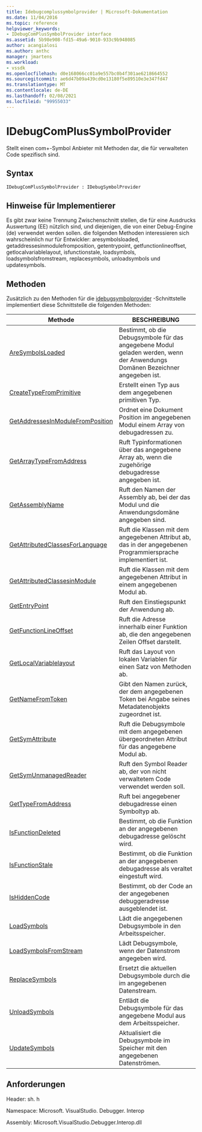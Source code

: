 ```yaml
---
title: Idebugcomplussymbolprovider | Microsoft-Dokumentation
ms.date: 11/04/2016
ms.topic: reference
helpviewer_keywords:
- IDebugComPlusSymbolProvider interface
ms.assetid: 5b98e908-fd15-49a6-9010-933c9b948085
author: acangialosi
ms.author: anthc
manager: jmartens
ms.workload:
- vssdk
ms.openlocfilehash: d0e168066cc01a9e557bc0b4f301ae6218664552
ms.sourcegitcommit: ae6d47b09a439cd0e13180f5e89510e3e347fd47
ms.translationtype: MT
ms.contentlocale: de-DE
ms.lasthandoff: 02/08/2021
ms.locfileid: "99955033"
---
```

# <a name="idebugcomplussymbolprovider"></a>IDebugComPlusSymbolProvider
Stellt einen com+-Symbol Anbieter mit Methoden dar, die für verwalteten Code spezifisch sind.

## <a name="syntax"></a>Syntax

```
IDebugComPlusSymbolProvider : IDebugSymbolProvider
```

## <a name="notes-for-implementers"></a>Hinweise für Implementierer
 Es gibt zwar keine Trennung Zwischenschnitt stellen, die für eine Ausdrucks Auswertung (EE) nützlich sind, und diejenigen, die von einer Debug-Engine (de) verwendet werden sollen. die folgenden Methoden interessieren sich wahrscheinlich nur für Entwickler: aresymbolsloaded, getaddressesinmodulefromposition, getentrypoint, getfunctionlineoffset, getlocalvariablelayout, isfunctionstale, loadsymbols, loadsymbolsfromstream, replacesymbols, unloadsymbols und updatesymbols.

## <a name="methods"></a>Methoden
 Zusätzlich zu den Methoden für die [idebugsymbolprovider](../../../extensibility/debugger/reference/idebugsymbolprovider.md) -Schnittstelle implementiert diese Schnittstelle die folgenden Methoden:

|Methode|BESCHREIBUNG|
|------------|-----------------|
|[AreSymbolsLoaded](../../../extensibility/debugger/reference/idebugcomplussymbolprovider-aresymbolsloaded.md)|Bestimmt, ob die Debugsymbole für das angegebene Modul geladen werden, wenn der Anwendungs Domänen Bezeichner angegeben ist.|
|[CreateTypeFromPrimitive](../../../extensibility/debugger/reference/idebugcomplussymbolprovider-createtypefromprimitive.md)|Erstellt einen Typ aus dem angegebenen primitiven Typ.|
|[GetAddressesInModuleFromPosition](../../../extensibility/debugger/reference/idebugcomplussymbolprovider-getaddressesinmodulefromposition.md)|Ordnet eine Dokument Position im angegebenen Modul einem Array von debugadressen zu.|
|[GetArrayTypeFromAddress](../../../extensibility/debugger/reference/idebugcomplussymbolprovider-getarraytypefromaddress.md)|Ruft Typinformationen über das angegebene Array ab, wenn die zugehörige debugadresse angegeben ist.|
|[GetAssemblyName](../../../extensibility/debugger/reference/idebugcomplussymbolprovider-getassemblyname.md)|Ruft den Namen der Assembly ab, bei der das Modul und die Anwendungsdomäne angegeben sind.|
|[GetAttributedClassesForLanguage](../../../extensibility/debugger/reference/idebugcomplussymbolprovider-getattributedclassesforlanguage.md)|Ruft die Klassen mit dem angegebenen Attribut ab, das in der angegebenen Programmiersprache implementiert ist.|
|[GetAttributedClassesinModule](../../../extensibility/debugger/reference/idebugcomplussymbolprovider-getattributedclassesinmodule.md)|Ruft die Klassen mit dem angegebenen Attribut in einem angegebenen Modul ab.|
|[GetEntryPoint](../../../extensibility/debugger/reference/idebugcomplussymbolprovider-getentrypoint.md)|Ruft den Einstiegspunkt der Anwendung ab.|
|[GetFunctionLineOffset](../../../extensibility/debugger/reference/idebugcomplussymbolprovider-getfunctionlineoffset.md)|Ruft die Adresse innerhalb einer Funktion ab, die den angegebenen Zeilen Offset darstellt.|
|[GetLocalVariablelayout](../../../extensibility/debugger/reference/idebugcomplussymbolprovider-getlocalvariablelayout.md)|Ruft das Layout von lokalen Variablen für einen Satz von Methoden ab.|
|[GetNameFromToken](../../../extensibility/debugger/reference/idebugcomplussymbolprovider-getnamefromtoken.md)|Gibt den Namen zurück, der dem angegebenen Token bei Angabe seines Metadatenobjekts zugeordnet ist.|
|[GetSymAttribute](../../../extensibility/debugger/reference/idebugcomplussymbolprovider-getsymattribute.md)|Ruft die Debugsymbole mit dem angegebenen übergeordneten Attribut für das angegebene Modul ab.|
|[GetSymUnmanagedReader](../../../extensibility/debugger/reference/idebugcomplussymbolprovider-getsymunmanagedreader.md)|Ruft den Symbol Reader ab, der von nicht verwaltetem Code verwendet werden soll.|
|[GetTypeFromAddress](../../../extensibility/debugger/reference/idebugcomplussymbolprovider-gettypefromaddress.md)|Ruft bei angegebener debugadresse einen Symboltyp ab.|
|[IsFunctionDeleted](../../../extensibility/debugger/reference/idebugcomplussymbolprovider-isfunctiondeleted.md)|Bestimmt, ob die Funktion an der angegebenen debugadresse gelöscht wird.|
|[IsFunctionStale](../../../extensibility/debugger/reference/idebugcomplussymbolprovider-isfunctionstale.md)|Bestimmt, ob die Funktion an der angegebenen debugadresse als veraltet eingestuft wird.|
|[IsHiddenCode](../../../extensibility/debugger/reference/idebugcomplussymbolprovider-ishiddencode.md)|Bestimmt, ob der Code an der angegebenen debuggeradresse ausgeblendet ist.|
|[LoadSymbols](../../../extensibility/debugger/reference/idebugcomplussymbolprovider-loadsymbols.md)|Lädt die angegebenen Debugsymbole in den Arbeitsspeicher.|
|[LoadSymbolsFromStream](../../../extensibility/debugger/reference/idebugcomplussymbolprovider-loadsymbolsfromstream.md)|Lädt Debugsymbole, wenn der Datenstrom angegeben wird.|
|[ReplaceSymbols](../../../extensibility/debugger/reference/idebugcomplussymbolprovider-replacesymbols.md)|Ersetzt die aktuellen Debugsymbole durch die im angegebenen Datenstream.|
|[UnloadSymbols](../../../extensibility/debugger/reference/idebugcomplussymbolprovider-unloadsymbols.md)|Entlädt die Debugsymbole für das angegebene Modul aus dem Arbeitsspeicher.|
|[UpdateSymbols](../../../extensibility/debugger/reference/idebugcomplussymbolprovider-updatesymbols.md)|Aktualisiert die Debugsymbole im Speicher mit den angegebenen Datenströmen.|

## <a name="requirements"></a>Anforderungen
 Header: sh. h

 Namespace: Microsoft. VisualStudio. Debugger. Interop

 Assembly: Microsoft.VisualStudio.Debugger.Interop.dll
